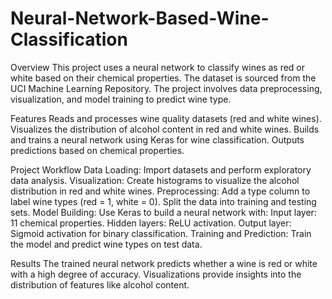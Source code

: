 # Neural-Network-Based-Wine-Classification
Overview
This project uses a neural network to classify wines as red or white based on their chemical properties. The dataset is sourced from the UCI Machine Learning Repository. The project involves data preprocessing, visualization, and model training to predict wine type.

Features
Reads and processes wine quality datasets (red and white wines).
Visualizes the distribution of alcohol content in red and white wines.
Builds and trains a neural network using Keras for wine classification.
Outputs predictions based on chemical properties.

Project Workflow
Data Loading:
Import datasets and perform exploratory data analysis.
Visualization:
Create histograms to visualize the alcohol distribution in red and white wines.
Preprocessing:
Add a type column to label wine types (red = 1, white = 0).
Split the data into training and testing sets.
Model Building:
Use Keras to build a neural network with:
Input layer: 11 chemical properties.
Hidden layers: ReLU activation.
Output layer: Sigmoid activation for binary classification.
Training and Prediction:
Train the model and predict wine types on test data.

Results
The trained neural network predicts whether a wine is red or white with a high degree of accuracy.
Visualizations provide insights into the distribution of features like alcohol content.
